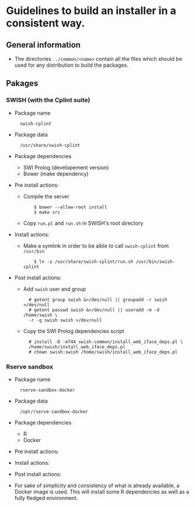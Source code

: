 # Guidelines to build an installer in a consistent way.

## General information

- The directories `../common/<name>` contain all the files which should be used 
  for any distribution to build the packages.

## Pakages

### SWISH (with the Cplint suite)

- Package name

        swish-cplint

- Package data

        /usr/share/swish-cplint

- Package dependencies
    - SWI Prolog (developement version)
    - Bower (make dependency)

- Pre install actions:
  - Compile the server

            $ bower --allow-root install
            $ make src

  - Copy `run.pl` and `run.sh` in SWISH's root directory

- Install actions:
  - Make a symlink in order to be alble to call `swish-cplint` from `/usr/bin`

            $ ln -s /usr/share/swish-cplint/run.sh /usr/bin/swish-cplint

- Post install actions:
    - Add `swish` user and group

            # getent group swish &>/dev/null || groupadd -r swish >/dev/null    
            # getent passwd swish &>/dev/null || useradd -m -d /home/swish \
            -r -g swish swish >/dev/null

    - Copy the SWI Prolog dependencies script

            # install -D -m744 swish-common/install_web_iface_deps.pl \
            /home/swish/install_web_iface_deps.pl
            # chown swish:swish /home/swish/install_web_iface_deps.pl

### Rserve sandbox

- Package name

        rserve-sandbox-docker

- Package data

        /opt/rserve-sandbox-docker

- Package dependencies
  - R
  - Docker

- Pre install actions:

- Install actions:

- Post install actions:

- For sake of simplicity and consistency of what is already available, a Docker 
  image is used. This will install some R dependencies as well as a 
  fully fledged environment.

